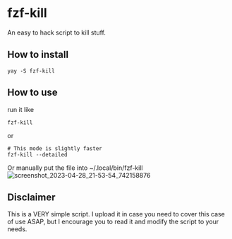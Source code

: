 # fzf-kill
An easy to hack script to kill stuff. 

## How to install

    yay -S fzf-kill

## How to use

run it like

    fzf-kill
or

    # This mode is slightly faster
    fzf-kill --detailed

Or manually put the file into ~/.local/bin/fzf-kill
![screenshot_2023-04-28_21-53-54_742158876](https://user-images.githubusercontent.com/3357792/235240651-2d20db69-88f8-410e-aca2-d40e34934068.png)

## Disclaimer
This is a VERY simple script. I upload it in case you need to cover this case of use ASAP, but I encourage you to read it and modify the script to your needs.
